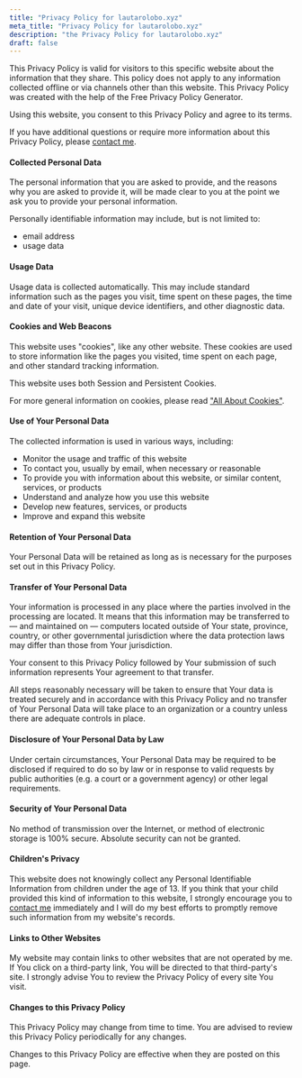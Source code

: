 ```yaml
---
title: "Privacy Policy for lautarolobo.xyz"
meta_title: "Privacy Policy for lautarolobo.xyz"
description: "the Privacy Policy for lautarolobo.xyz"
draft: false
---
```


This Privacy Policy is valid for visitors to this specific website about the information that they share. This policy does not apply to any information collected offline or via channels other than this website. This Privacy Policy was created with the help of the Free Privacy Policy Generator.

Using this website, you consent to this Privacy Policy and agree to its terms.

If you have additional questions or require more information about this Privacy Policy, please [contact me](mailto:contact@lautarolobo.xyz).


#### Collected Personal Data

The personal information that you are asked to provide, and the reasons why you are asked to provide it, will be made clear to you at the point we ask you to provide your personal information.

Personally identifiable information may include, but is not limited to:

- email address
- usage data

#### Usage Data

Usage data is collected automatically. This may include standard information such as the pages you visit, time spent on these pages, the time and date of your visit, unique device identifiers, and other diagnostic data.

#### Cookies and Web Beacons

This website uses "cookies", like any other website. These cookies are used to store information like the pages you visited, time spent on each page, and other standard tracking information.

This website uses both Session and Persistent Cookies.

For more general information on cookies, please read ["All About Cookies"](https://www.termsfeed.com/blog/cookies/).

#### Use of Your Personal Data

The collected information is used in various ways, including:

- Monitor the usage and traffic of this website
- To contact you, usually by email, when necessary or reasonable
- To provide you with information about this website, or similar content, services, or products
- Understand and analyze how you use this website
- Develop new features, services, or products
- Improve and expand this website

#### Retention of Your Personal Data

Your Personal Data will be retained as long as is necessary for the purposes set out in this Privacy Policy.

#### Transfer of Your Personal Data

Your information is processed in any place where the parties involved in the processing are located. It means that this information may be transferred to — and maintained on — computers located outside of Your state, province, country, or other governmental jurisdiction where the data protection laws may differ than those from Your jurisdiction.

Your consent to this Privacy Policy followed by Your submission of such information represents Your agreement to that transfer.


All steps reasonably necessary will be taken to ensure that Your data is treated securely and in accordance with this Privacy Policy and no transfer of Your Personal Data will take place to an organization or a country unless there are adequate controls in place.

#### Disclosure of Your Personal Data by Law

Under certain circumstances, Your Personal Data may be required to be disclosed if required to do so by law or in response to valid requests by public authorities (e.g. a court or a government agency) or other legal requirements.

#### Security of Your Personal Data

No method of transmission over the Internet, or method of electronic storage is 100% secure. Absolute security can not be granted.

#### Children's Privacy

This website does not knowingly collect any Personal Identifiable Information from children under the age of 13. If you think that your child provided this kind of information to this website, I strongly encourage you to [contact me](mailto:contact@lautarolobo.xyz) immediately and I will do my best efforts to promptly remove such information from my website's records.

#### Links to Other Websites

My website may contain links to other websites that are not operated by me. If You click on a third-party link, You will be directed to that third-party's site. I strongly advise You to review the Privacy Policy of every site You visit.

#### Changes to this Privacy Policy

This Privacy Policy may change from time to time. You are advised to review this Privacy Policy periodically for any changes. 

Changes to this Privacy Policy are effective when they are posted on this page.
